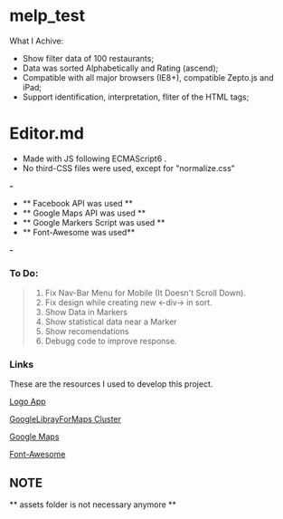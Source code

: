 # melp_test

What I Achive:
- Show filter data of 100 restaurants;
- Data was sorted Alphabetically and Rating (ascend);
- Compatible with all major browsers (IE8+), compatible Zepto.js and iPad;
- Support identification, interpretation, fliter of the HTML tags;

# Editor.md
- Made with JS following ECMAScript6 .
- No third-CSS files were used, except for "normalize.css"


**-**

- ** Facebook API was used **
- ** Google Maps API was used **
- ** Google Markers Script was used **
- ** Font-Awesome was used**

**-**

### To Do:
>1. Fix Nav-Bar Menu for Mobile (It Doesn't Scroll Down).
>2. Fix design while creating new <-div-> in sort.
>3. Show Data in Markers
>4. Show statistical data near a Marker
>5. Show recomendations
>6. Debugg code to improve response.


### Links

These are the resources I used to develop this project.

[Logo App](https://www.google.com/imgres?imgurl=https%3A%2F%2Fcdn.pixabay.com%2Fphoto%2F2017%2F02%2F17%2F17%2F33%2Ffood-2074638_960_720.png&imgrefurl=https%3A%2F%2Fpixabay.com%2Fes%2Fillustrations%2Fcomida-logo-app-2074638%2F&tbnid=xgGyQsL21ZRiIM&vet=12ahUKEwiI38jU8d7sAhUWdqwKHSrQAAoQMygEegUIARDZAQ..i&docid=57bg1_GAObXOVM&w=718&h=720&q=comida%20logo%20&ved=2ahUKEwiI38jU8d7sAhUWdqwKHSrQAAoQMygEegUIARDZAQ "Logo App")

[GoogleLibrayForMaps Cluster](https://developers.google.com/maps/documentation/javascript/marker-clustering)

[Google Maps](https://developers.google.com/maps/documentation/javascript/get-api-key)

[Font-Awesome](https://fontawesome.com/)

## NOTE
** assets folder is not necessary anymore **
